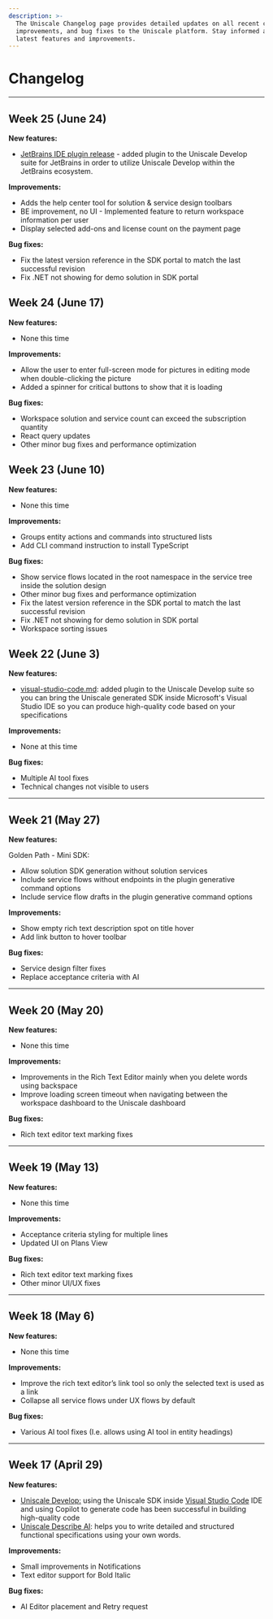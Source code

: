 ```yaml
---
description: >-
  The Uniscale Changelog page provides detailed updates on all recent changes,
  improvements, and bug fixes to the Uniscale platform. Stay informed about the
  latest features and improvements.
---
```


# Changelog



***

## Week 25 (June 24)

**New features:**

* [JetBrains IDE plugin release](https://plugins.jetbrains.com/plugin/24665-uniscale-develop) - added plugin to the Uniscale Develop suite for JetBrains in order to utilize Uniscale Develop within the JetBrains ecosystem.

**Improvements:**

* Adds the help center tool for solution & service design toolbars
* BE improvement, no UI - Implemented feature to return workspace information per user
* Display selected add-ons and license count on the payment page

**Bug fixes:**

* Fix the latest version reference in the SDK portal to match the last successful revision
* Fix .NET not showing for demo solution in SDK portal

## Week 24 (June 17)

**New features:**

* None this time

**Improvements:**

* Allow the user to enter full-screen mode for pictures in editing mode when double-clicking the picture
* Added a spinner for critical buttons to show that it is loading

**Bug fixes:**

* Workspace solution and service count can exceed the subscription quantity
* React query updates
* Other minor bug fixes and performance optimization

## Week 23 (June 10)

**New features:**

* None this time

**Improvements:**

* Groups entity actions and commands into structured lists
* Add CLI command instruction to install TypeScript

**Bug fixes:**

* Show service flows located in the root namespace in the service tree inside the solution design
* Other minor bug fixes and performance optimization
* Fix the latest version reference in the SDK portal to match the last successful revision
* Fix .NET not showing for demo solution in SDK portal
* Workspace sorting issues



## Week 22 (June 3)

**New features:**

* [visual-studio-code.md](../using-uniscale/implementation/ide-plugins/visual-studio-code.md "mention"): added plugin to the Uniscale Develop suite so you can bring the Uniscale generated SDK inside Microsoft's Visual Studio IDE so you can produce high-quality code based on your specifications

**Improvements:**

* None at this time

**Bug fixes:**

* Multiple AI tool fixes
* Technical changes not visible to users

***

## Week 21 (May 27)

**New features:**

Golden Path - Mini SDK:

* Allow solution SDK generation without solution services
* Include service flows without endpoints in the plugin generative command options
* Include service flow drafts in the plugin generative command options

**Improvements:**

* Show empty rich text description spot on title hover
* Add link button to hover toolbar

**Bug fixes:**

* Service design filter fixes
* Replace acceptance criteria with AI

***

## Week 20 (May 20)

**New features:**

* None this time

**Improvements:**

* Improvements in the Rich Text Editor mainly when you delete words using backspace
* Improve loading screen timeout when navigating between the workspace dashboard to the Uniscale dashboard

**Bug fixes:**

* Rich text editor text marking fixes

***

## Week 19 (May 13)

**New features:**

* None this time

**Improvements:**

* Acceptance criteria styling for multiple lines
* Updated UI on Plans View

**Bug fixes:**

* Rich text editor text marking fixes
* Other minor UI/UX fixes

***

## Week 18 (May 6)

**New features:**

* None this time

**Improvements:**

* Improve the rich text editor’s link tool so only the selected text is used as a link
* Collapse all service flows under UX flows by default

**Bug fixes:**

* Various AI tool fixes (I.e. allows using AI tool in entity headings)

***

## Week 17 (April 29)

**New features:**&#x20;

* [Uniscale Develop:](https://www.uniscale.com/products/uniscale-develop) using the Uniscale SDK inside [Visual Studio Code](https://marketplace.visualstudio.com/items?itemName=Uniscale.uniscale-develop) IDE and using Copilot to generate code has been successful in building high-quality code
* [Uniscale Describe AI](https://www.uniscale.com/products/ai-for-describe): helps you to write detailed and structured functional specifications using your own words.

**Improvements:**

* Small improvements in Notifications
* Text editor support for Bold Italic

**Bug fixes:** &#x20;

* AI Editor placement and Retry request



